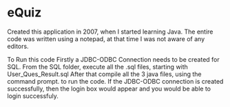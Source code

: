 # eQuiz
Created this application in 2007, when I started learning Java.
The entire code was written using a notepad, at that time I was not aware of any editors.

To Run this code
Firstly a JDBC-ODBC Connection needs to be created for SQL.
From the SQL folder, execute all the .sql files, starting with User_Ques_Result.sql
After that compile all the 3 java files, using the command prompt.
to run the code.
If the JDBC-ODBC connection is created successfully, then the login box would appear and you would be able to login successfuly.
